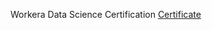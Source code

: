 Workera Data Science Certification [Certificate](https://github.com/lenosr/markdown-portfolio/raw/master/_includes/DScertificate.pdf)
